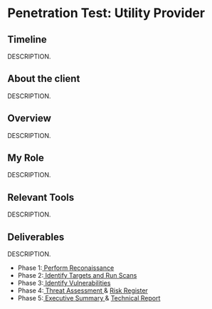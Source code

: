 <h1>Penetration Test: Utility Provider</h1>

<h2>Timeline</h2>
DESCRIPTION.
<br>

<h2>About the client</h2>
DESCRIPTION.
<br>

<h2>Overview</h2>
DESCRIPTION.
<br>

<h2>My Role</h2>
DESCRIPTION.
<br>

<h2>Relevant Tools</h2>
DESCRIPTION.
<br>

<h2>Deliverables</h2>
DESCRIPTION.<br>

- Phase 1:<a href="https://github.com/tendeedo/artemis-penetration-testing/blob/main/Phase%201%20Perform%20Reconaissance.pdf"> Perform Reconaissance </a><br>
- Phase 2:<a href="https://github.com/tendeedo/artemis-penetration-testing/blob/main/Phase%202%20Identify%20Targets%20and%20Run%20Scans.pdf"> Identify Targets and Run Scans </a><br>
- Phase 3:<a href="https://github.com/tendeedo/artemis-penetration-testing/blob/main/Phase%203%20Identify%20Vulnerabilities.pdf"> Identify Vulnerabilities </a><br>
- Phase 4:<a href="https://github.com/tendeedo/artemis-penetration-testing/blob/main/Phase%204%20Threat%20Assessment.pdf"> Threat Assessment </a> & <a href="https://github.com/tendeedo/artemis-penetration-testing/blob/main/Phase%204%20Risk%20Register%20-%20Risk%20Register.pdf">Risk Register </a><br>
- Phase 5:<a href="https://github.com/tendeedo/artemis-penetration-testing/blob/main/Phase%205%20Reporting%20-%20Executive%20Summary.pdf"> Executive Summary </a> & <a href="https://github.com/tendeedo/artemis-penetration-testing/blob/main/Phase%205%20Reporting%20-%20Technical%20Report.pdf">Technical Report </a><br>












